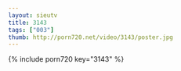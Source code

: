```yaml
--- 
layout: sieutv
title: 3143
tags: ["003"]
thumb: http://porn720.net/video/3143/poster.jpg
---
```

{% include porn720 key="3143" %} 
